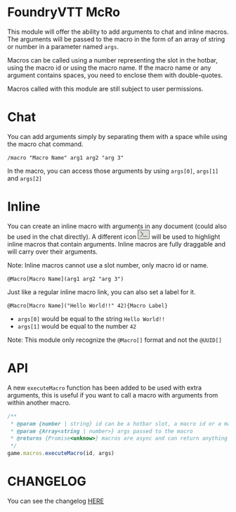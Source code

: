 # FoundryVTT McRo

This module will offer the ability to add arguments to chat and inline macros. The arguments will be passed to the macro in the form of an array of string or number in a parameter named `args`.

Macros can be called using a number representing the slot in the hotbar, using the macro id or using the macro name. If the macro name or any argument contains spaces, you need to enclose them with double-quotes.

Macros called with this module are still subject to user permissions.

# Chat

You can add arguments simply by separating them with a space while using the macro chat command.

    /macro "Macro Name" arg1 arg2 "arg 3"

In the macro, you can access those arguments by using `args[0]`, `args[1]` and `args[2]`

# Inline

You can create an inline macro with arguments in any document (could also be used in the chat directly). A different icon ![](./readme/icon.webp) will be used to highlight inline macros that contain arguments. Inline macros are fully draggable and will carry over their arguments.

Note: Inline macros cannot use a slot number, only macro id or name.

    @Macro[Macro Name](arg1 arg2 "arg 3")

Just like a regular inline macro link, you can also set a label for it.

    @Macro[Macro Name]("Hello World!!" 42){Macro Label}

-   `args[0]` would be equal to the string `Hello World!!`
-   `args[1]` would be equal to the number `42`

Note: This module only recognize the `@Macro[]` format and not the `@UUID[]`

# API

A new `executeMacro` function has been added to be used with extra arguments, this is useful if you want to call a macro with arguments from within another macro.

```js
/**
 * @param {number | string} id can be a hotbar slot, a macro id or a macro name
 * @param {Array<string | number>} args passed to the macro
 * @returns {Promise<unknow>} macros are async and can return anything
 */
game.macros.executeMacro(id, args)
```

# CHANGELOG

You can see the changelog [HERE](./CHANGELOG.md)
